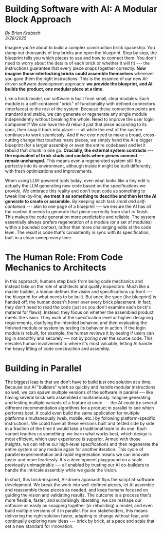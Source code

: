 # Building Software with AI: A Modular Block Approach

_By Brian Krabach_\
_3/28/2025_

Imagine you're about to build a complex construction brick spaceship. You dump out thousands of tiny bricks and open the blueprint. Step by step, the blueprint tells you which pieces to use and how to connect them. You don't need to worry about the details of each brick or whether it will fit --- the instructions guarantee that every piece snaps together correctly. **Now imagine those interlocking bricks could assemble themselves** whenever you gave them the right instructions. This is the essence of our new AI-driven software development approach: **we provide the blueprint, and AI builds the product, one modular piece at a time.**

Like a brick model, our software is built from small, clear modules. Each module is a self-contained "brick" of functionality with defined connectors (interfaces) to the rest of the system. Because these connection points are standard and stable, we can generate or regenerate any single module independently without breaking the whole. Need to improve the user login component? We can have the AI rebuild just that piece according to its spec, then snap it back into place --- all while the rest of the system continues to work seamlessly. And if we ever need to make a broad, cross-cutting change that touches many pieces, we simply hand the AI a bigger blueprint (for a larger assembly or even the entire codebase) and let it rebuild that chunk in one go. **Crucially, the external system contracts --- the equivalent of brick studs and sockets where pieces connect --- remain unchanged.** This means even a regenerated system still fits perfectly into its environment, although inside it might be built differently, with fresh optimizations and improvements.

When using LLM-powered tools today, even what looks like a tiny edit is actually the LLM generating new code based on the specifications we provide. We embrace this reality and don't treat code as something to tweak line-by-line; **we treat it as something to describe and then let the AI generate to create or assemble.** By keeping each task *small and self-contained* --- akin to one page of a blueprint --- we ensure the AI has all the context it needs to generate that piece correctly from start to finish. This makes the code generation more predictable and reliable. The system essentially always prefers regeneration of a module (or a set of modules) within a bounded context, rather than more challenging edits at the code level. The result is code that's consistently in sync with its specification, built in a clean sweep every time.

# The Human Role: From Code Mechanics to Architects

In this approach, humans step back from being code mechanics and instead take on the role of architects and quality inspectors. Much like a master builder, a human defines the vision and specifications up front --- the blueprint for what needs to be built. But once the spec (the blueprint) is handed off, the human doesn't hover over every brick placement. In fact, they don't need to read the code (just as you don't examine each brick's material for flaws). Instead, they focus on whether the assembled product meets the vision. They work at the specification level or higher: designing requirements, clarifying the intended behavior, and then evaluating the finished module or system by testing its behavior in action. If the login module is rebuilt, for example, the human reviews it by seeing if users can log in smoothly and securely --- not by poring over the source code. This elevates human involvement to where it's most valuable, letting AI handle the heavy lifting of code construction and assembly.

# Building in Parallel

The biggest leap is that we don't have to build just one solution at a time. Because our AI "builders" work so quickly and handle modular instructions so well, we can spawn multiple versions of the software in parallel --- like having several brick sets assembled simultaneously. Imagine generating and testing multiple variants of a feature at once --- the AI could try several different recommendation algorithms for a product in parallel to see which performs best. It could even build the same application for multiple platforms simultaneously (web, mobile, etc.) by following platform-specific instructions. We could have all these versions built and tested side by side in a fraction of the time it would take a traditional team to do one. Each variant teaches us something: we learn what works best, which design is most efficient, which user experience is superior. Armed with those insights, we can refine our high-level specifications and then regenerate the entire system or any module again for another iteration. This cycle of parallel experimentation and rapid regeneration means we can innovate faster and more fearlessly. It's a development playground on a scale previously unimaginable --- all enabled by trusting our AI co-builders to handle the intricate assembly while we guide the vision.

In short, this brick-inspired, AI-driven approach flips the script of software development. We break the work into well-defined pieces, let AI assemble and reassemble those pieces as needed, and keep humans focused on guiding the vision and validating results. The outcome is a process that's more flexible, faster, and surprisingly liberating: we can reshape our software as easily as snapping together (or rebuilding) a model, and even build multiple versions of it in parallel. For our stakeholders, this means delivering the right solution faster, adapting to change without fear, and continually exploring new ideas --- brick by brick, at a pace and scale that set a new standard for innovation.
